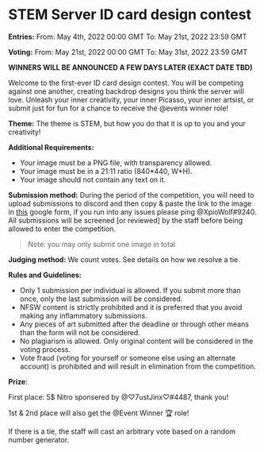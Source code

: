 # STEM Server ID card design contest

**Entries:** 
From: May 4th, 2022 00:00 GMT 
To: May 21st, 2022 23:59 GMT 

**Voting:** 
From: May 21st, 2022 00:00 GMT 
To: May 31st, 2022 23:59 GMT

**WINNERS WILL BE ANNOUNCED A FEW DAYS LATER (EXACT DATE TBD)**

Welcome to the first-ever ID card design contest. You will be competing against one another, creating backdrop designs you think the server will love. Unleash your inner creativity, your inner Picasso, your inner artsist, or submit just for fun for a chance to receive the @events winner role! 

__Theme:__ The theme is STEM, but how you do that it is up to you and your creativity!

__Additional Requirements:__

* Your image must be a PNG file, with transparency allowed.
* Your image must be in a 21:11 ratio (840\*440, W\*H).
* Your image should not contain any text on it.

__Submission method:__ During the period of the competition, you will need to upload submissions to discord and then copy & paste the link to the image in [this](https://forms.gle/yD2wfQHpWo4SmWncA) google form, if you run into any issues please ping @XpioWolf#9240. All submissions will be screened [or reviewed] by the staff before being allowed to enter the competition.

> Note: you may only submit one image in total

__Judging method:__ We count votes. See details on how we resolve a tie.

__Rules and Guidelines:__ 
- Only 1 submission per individual is allowed. If you submit more than once, only the last submission will be considered. 
- NFSW content is strictly prohibited and it is preferred that you avoid making any inflammatory submissions.
- Any pieces of art submitted after the deadline or through other means than the form will not be considered.
- No plagiarism is allowed. Only original content will be considered in the voting process.
- Vote fraud (voting for yourself or someone else using an alternate account) is prohibited and will result in elimination from the competition.

__Prize__:

First place: 5$ Nitro sponsered by @♡7ustJinx♡#4487, thank you!

1st & 2nd place will also get the @Event Winner 🏆 role!

If there is a tie, the staff will cast an arbitrary vote based on a random number generator.
